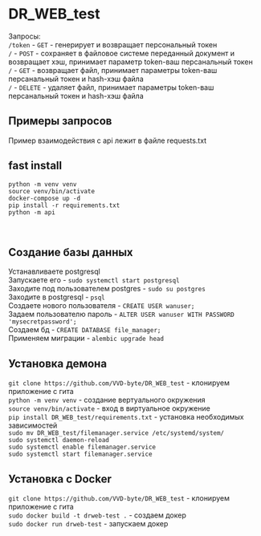 # DR_WEB_test
Запросы: <br />
  ```/token``` - ```GET``` - генерирует и возвращает персональный токен <br />
  ```/``` - ```POST``` - сохраняет в файловое системе переданный документ и возвращает хэш, принимает параметр token-ваш персанальный токен <br />
  ```/``` - ```GET``` - возвращает файл, принимает параметры token-ваш персанальный токен и hash-хэш файла <br />
  ```/``` - ```DELETE``` - удаляет файл, принимает параметры token-ваш персанальный токен и hash-хэш файла <br />

## Примеры запросов
Пример взаимодействия с api лежит в файле requests.txt<br />

## fast install
```
python -m venv venv
source venv/bin/activate
docker-compose up -d
pip install -r requirements.txt
python -m api
```
<br />

## Создание базы данных
Устанавливаете postgresql <br />
Запускаете его - ```sudo systemctl start postgresql```<br />
Заходите под пользователем postgres - ```sudo su postgres```<br />
Заходите в postgresql - ```psql```<br />
Создаете нового пользователя - ```CREATE USER wanuser;```<br />
Задаем пользователю пароль - ```ALTER USER wanuser WITH PASSWORD 'mysecretpassword';```<br />
Создаем бд - ```CREATE DATABASE file_manager;```<br />
Применяем миграции - ```alembic upgrade head```<br />

## Установка демона
```git clone https://github.com/VVD-byte/DR_WEB_test``` - клонируем приложение с гита<br />
```python -m venv venv``` - создание вертуального окружения<br />
```source venv/bin/activate``` - вход в виртуальное окружение<br />
```pip install DR_WEB_test/requirements.txt``` - установка необходимых зависимостей<br />
```sudo mv DR_WEB_test/filemanager.service /etc/systemd/system/```<br />
```sudo systemctl daemon-reload```<br />
```sudo systemctl enable filemanager.service```<br />
```sudo systemctl start filemanager.service```<br />

## Установка с Docker
```git clone https://github.com/VVD-byte/DR_WEB_test``` - клонируем приложение с гита<br />
```sudo docker build -t drweb-test .``` - создаем докер<br />
```sudo docker run drweb-test``` - запускаем докер<br />
